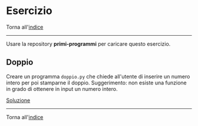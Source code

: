# Esercizio

Torna all'[indice](../toc.md)

---

Usare la repository **primi-programmi** per caricare questo esercizio.

## Doppio

Creare un programma `doppio.py` che chiede all'utente di inserire un numero intero per poi stamparne il doppio.
Suggerimento: non esiste una funzione in grado di ottenere in input un numero intero.

[Soluzione]("https://github.com/FabioZTessitore/laboratorio/tree/master/esercizi/introduzione_alla_programmazione\doppio.py")

---

Torna all'[indice](../toc.md)

